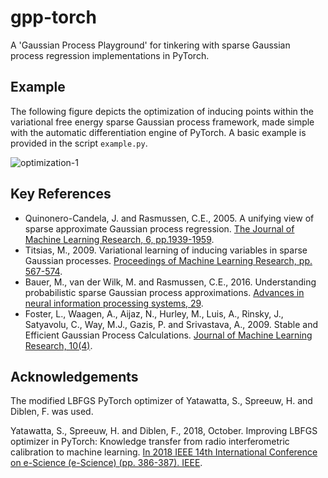# gpp-torch
A 'Gaussian Process Playground' for tinkering with sparse Gaussian process regression implementations in PyTorch.


## Example
The following figure depicts the optimization of inducing points within the variational free energy sparse Gaussian process framework, made simple with the automatic differentiation engine of PyTorch. A basic example is provided in the script `example.py`.

![optimization-1](https://github.com/cw-tan/gpp/assets/87742566/2c2606b4-5a3e-4ac5-86b9-41c3193905b5)

## Key References
- Quinonero-Candela, J. and Rasmussen, C.E., 2005. A unifying view of sparse approximate Gaussian process regression. [The Journal of Machine Learning Research, 6, pp.1939-1959](https://www.jmlr.org/papers/v6/quinonero-candela05a.html).
- Titsias, M., 2009. Variational learning of inducing variables in sparse Gaussian processes. [Proceedings of Machine Learning Research, pp. 567-574](https://proceedings.mlr.press/v5/titsias09a.html).
- Bauer, M., van der Wilk, M. and Rasmussen, C.E., 2016. Understanding probabilistic sparse Gaussian process approximations. [Advances in neural information processing systems, 29](https://proceedings.neurips.cc/paper_files/paper/2016/hash/7250eb93b3c18cc9daa29cf58af7a004-Abstract.html).
- Foster, L., Waagen, A., Aijaz, N., Hurley, M., Luis, A., Rinsky, J., Satyavolu, C., Way, M.J., Gazis, P. and Srivastava, A., 2009. Stable and Efficient Gaussian Process Calculations. [Journal of Machine Learning Research, 10(4)](https://www.jmlr.org/papers/v10/foster09a.html).


## Acknowledgements

The modified LBFGS PyTorch optimizer of Yatawatta, S., Spreeuw, H. and Diblen, F. was used.

Yatawatta, S., Spreeuw, H. and Diblen, F., 2018, October. Improving LBFGS optimizer in PyTorch: Knowledge transfer from radio interferometric calibration to machine learning. [In 2018 IEEE 14th International Conference on e-Science (e-Science) (pp. 386-387). IEEE](https://ieeexplore.ieee.org/document/8588731).
